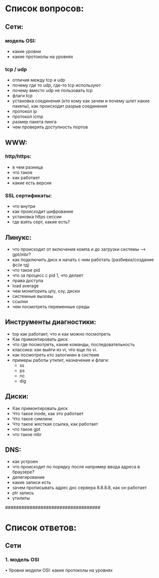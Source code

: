 # Список вопросов:

## Сети:
### модель OSI:
  - какие уровни
  - какие протоколы на уровнях
### tcp / udp
  - отличия между tcp и udp
  - почему где то udp, где-то tcp используют
  - почему  вместо udp  не пользовать tcp
  - флаги tcp
  -  установка соединения (кто кому как зачем и почему шлет какие пакеты), как происходит разрыв соединения
  - протокол ip
  - протокол icmp
  - размер пакета пинга
  - чем проверять доступность портов

## WWW:
### http/https:
  - в чем разница
  - что такое
  - как работает
  - какие есть версии
### SSL сертификаты:
  - что внутри
  - как происходит шифрование
  - установка https сессии
  - где взять серт, какие есть?

## Линукс:
  - что происходит от включения компа и до загрузки системы --> gpt/mbr?
  - как подключить диск и начать с ним работать (разбивка/создание фс/и тд)
  - что такое pid
  - что за процесс с pid 1, что делает
  - права доступа
  - load average
  - чем мониторить цпу, озу, диски
  - системные вызовы
  - ссылки
  - чем посмотреть переменные среды


## Инструменты диагностики:
  - top как работает, что и как можно посмотреть
  - Как примонтировать диск
  - что где посмотреть, какие команды, последовательность
  - классика: как выйти из vi, что еще по vi.
  - как посмотреть кто залогинен в системе
  - примеры работы утилит, назначение и флаги:
    - ss 
    - ps
    - nc
    - dig

## Диски:
  - Как примонтировать диск
  - Что такое inode, как это работает
  - Что такое симлинк
  - Что такое жесткая ссылка, как работает
  - что такое gpt 
  - что такое mbr 

## DNS:
  - как устроен
  - что происходит по порядку после например ввода адреса в браузере?
  - делегирование
  - какие записи есть
  - зачем прописывать адрес днс сервера 8.8.8.8,  как он работает
  - ptr запись
  - утилиты


###################################
# Список ответов:

## Сети
### 1. модель OSI
• Уровни модели OSI:
 какие протоколы на уровнях



